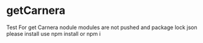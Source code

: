 # getCarnera
Test For get Carnera 
nodule modules are not pushed and package lock json please install use npm install or npm i
